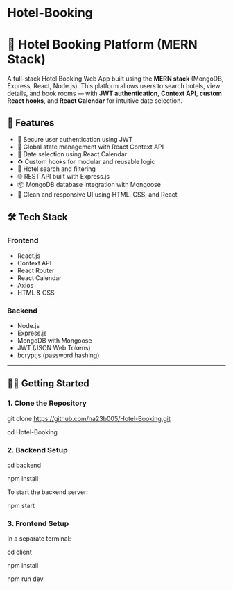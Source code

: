 ﻿# Hotel-Booking
# 🏨 Hotel Booking Platform (MERN Stack)

A full-stack Hotel Booking Web App built using the **MERN stack** (MongoDB, Express, React, Node.js). This platform allows users to search hotels, view details, and book rooms — with **JWT authentication**, **Context API**, **custom React hooks**, and **React Calendar** for intuitive date selection.

## 🚀 Features

- 🔐 Secure user authentication using JWT
- 🧠 Global state management with React Context API
- 📅 Date selection using React Calendar
- ♻️ Custom hooks for modular and reusable logic
- 🔎 Hotel search and filtering
- 🌐 REST API built with Express.js
- 📦 MongoDB database integration with Mongoose
- 🎨 Clean and responsive UI using HTML, CSS, and React

## 🛠 Tech Stack

### Frontend
- React.js
- Context API
- React Router
- React Calendar
- Axios
- HTML & CSS

### Backend
- Node.js
- Express.js
- MongoDB with Mongoose
- JWT (JSON Web Tokens)
- bcryptjs (password hashing)

---

## 🧑‍💻 Getting Started

### 1. Clone the Repository
   
   git clone https://github.com/na23b005/Hotel-Booking.git
   
   cd Hotel-Booking

### 2. Backend Setup  
cd backend

npm install

To start the backend server:

npm start
### 3. Frontend Setup

In a separate terminal:

cd client

npm install

npm run dev
